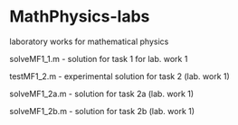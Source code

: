 MathPhysics-labs
================

laboratory works for mathematical physics

solveMF1_1.m - solution for task 1 for lab. work 1

testMF1_2.m - experimental solution for task 2 (lab. work 1)

solveMF1_2a.m - solution for task 2a (lab. work 1)

solveMF1_2b.m - solution for task 2b (lab. work 1)

